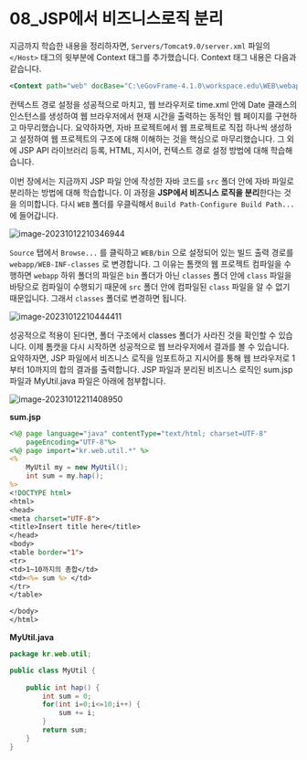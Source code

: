 # 08_JSP에서 비즈니스로직 분리

지금까지 학습한 내용을 정리하자면, `Servers/Tomcat9.0/server.xml` 파일의 `</Host>`  태그의 윗부분에 Context 태그를 추가했습니다.  Context 태그 내용은 다음과 같습니다.

```xml
<Context path="web" docBase="C:\eGovFrame-4.1.0\workspace.edu\WEB\webapp" />
```

컨텍스트 경로 설정을 성공적으로 마치고, 웹 브라우저로 time.xml 안에 Date 클래스의 인스턴스를 생성하여 웹 브라우저에서 현재 시간을 출력하는 동적인 웹 페이지를 구현하고 마무리했습니다. 요약하자면, 자바 프로젝트에서 웹 프로젝트로 직접 하나씩 생성하고 설정하여 웹 프로젝트의 구조에 대해 이해하는 것을 핵심으로 마무리했습니다. 그 외에 JSP API 라이브러리 등록, HTML, 지시어, 컨텍스트 경로 설정 방법에 대해 학습해습니다.

이번 장에서는 지금까지 JSP 파일 안에 작성한 자바 코드를 `src` 폴더 안에 자바 파일로 분리하는 방법에 대해 학습합니다. 이 과정을 **JSP에서 비즈니스 로직을 분리**한다는 것을 의미합니다. 다시 `WEB` 폴더를 우클릭해서 `Build Path-Configure Build Path...` 에 들어갑니다. 

![image-20231012210346944](C:\Users\piay8\AppData\Roaming\Typora\typora-user-images\image-20231012210346944.png)



`Source` 탭에서 `Browse...` 를 클릭하고 `WEB/bin` 으로 설정되어 있는 빌드 출력 경로를 `webapp/WEB-INF-classes` 로 변경합니다. 그 이유는 톰캣의 웹 프로젝트 컴파일을 수행하면 `webapp` 하위 폴더의 파일은 `bin` 폴더가 아닌 `classes` 폴더 안에 `class` 파일을 바탕으로 컴파일이 수행되기 때문에 `src` 폴더 안에 컴파일된 `class` 파일을 알 수 없기 때문입니다. 그래서 `classes` 폴더로 변경하면 됩니다.

![image-20231012210444411](C:\Users\piay8\AppData\Roaming\Typora\typora-user-images\image-20231012210444411.png)

성공적으로 적용이 된다면, 폴더 구조에서 classes 폴더가 사라진 것을 확인할 수 있습니다. 이제 톰캣을 다시 시작하면 성공적으로 웹 브라우저에서 결과를 볼 수 있습니다. 요약하자면, JSP 파일에서 비즈니스 로직을 임포트하고 지시어를 통해 웹 브라우저로 1부터 10까지의 합의 결과를 출력합니다. JSP 파일과 분리된 비즈니스 로직인 sum.jsp 파일과 MyUtil.java 파일은 아래에 첨부합니다.

![image-20231012211408950](C:\Users\piay8\AppData\Roaming\Typora\typora-user-images\image-20231012211408950.png)

**sum.jsp**

```jsp
<%@ page language="java" contentType="text/html; charset=UTF-8"
    pageEncoding="UTF-8"%>
<%@ page import="kr.web.util.*" %>
<%
	MyUtil my = new MyUtil();
	int sum = my.hap();
%>
<!DOCTYPE html>
<html>
<head>
<meta charset="UTF-8">
<title>Insert title here</title>
</head>
<body>
<table border="1">
<tr>
<td>1~10까지의 총합</td>
<td><%= sum %> </td>
</tr>
</table>

</body>
</html>
```



**MyUtil.java**

```java
package kr.web.util;

public class MyUtil {
	
	public int hap() {
		int sum = 0;
		for(int i=0;i<=10;i++) {
			sum += i;
		}
		return sum;
	}
}
```



